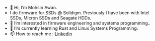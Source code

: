 - 👋 Hi, I’m Mohsin Awan.
- I do firmware for SSDs @ Solidigm. Previously I have been with Intel SSDs, Micron SSDs and Seagate HDDs. 
- 👀 I’m interested in firmware engineering and systems programming..
- 🌱 I’m currently learning Rust and Linux Systems Programming. 
- 📫 How to reach me :  [LinkedIn](https://www.linkedin.com/in/mohsin-awan-32590ba/)

<!---
awanm2/awanm2 is a ✨ special ✨ repository because its `README.md` (this file) appears on your GitHub profile.
You can click the Preview link to take a look at your changes.
--->
